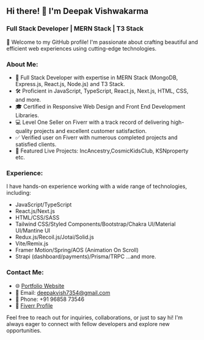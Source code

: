Hi there! 👋 I'm Deepak Vishwakarma
-----------------------------------

### Full Stack Developer | MERN Stack | T3 Stack

🚀 Welcome to my GitHub profile! I'm passionate about crafting beautiful and efficient web experiences using cutting-edge technologies.

### About Me:

*   💼 Full Stack Developer with expertise in MERN Stack (MongoDB, Express.js, React.js, Node.js) and T3 Stack.
*   🛠️ Proficient in JavaScript, TypeScript, React.js, Next.js, HTML, CSS, and more.
*   🎓 Certified in Responsive Web Design and Front End Development Libraries.
*   💻 Level One Seller on Fiverr with a track record of delivering high-quality projects and excellent customer satisfaction.
*   ✅ Verified user on Fiverr with numerous completed projects and satisfied clients.
*   🌟 Featured Live Projects: IncAncestry,CosmicKidsClub, KSNproperty etc.

### Experience:

I have hands-on experience working with a wide range of technologies, including:

*   JavaScript/TypeScript
*   React.js/Next.js
*   HTML/CSS/SASS
*   Tailwind CSS/Styled Components/Bootstrap/Chakra UI/Material UI/Mantine UI
*   Redux.js/Recoil.js/Jotai/Solid.js
*   Vite/Remix.js
*   Framer Motion/Spring/AOS (Animation On Scroll)
*   Strapi (dashboard/payments)/Prisma/TRPC ...and more.

### Contact Me:

*   🌐 [Portfolio Website](https://www.fiverr.com/deepak_vishwa)
*   📧 Email: deepakvish7354@gmail.com
*   📱 Phone: +91 96858 73546
*   💼 [Fiverr Profile](https://www.fiverr.com/deepak_vishwa)

Feel free to reach out for inquiries, collaborations, or just to say hi! I'm always eager to connect with fellow developers and explore new opportunities.


